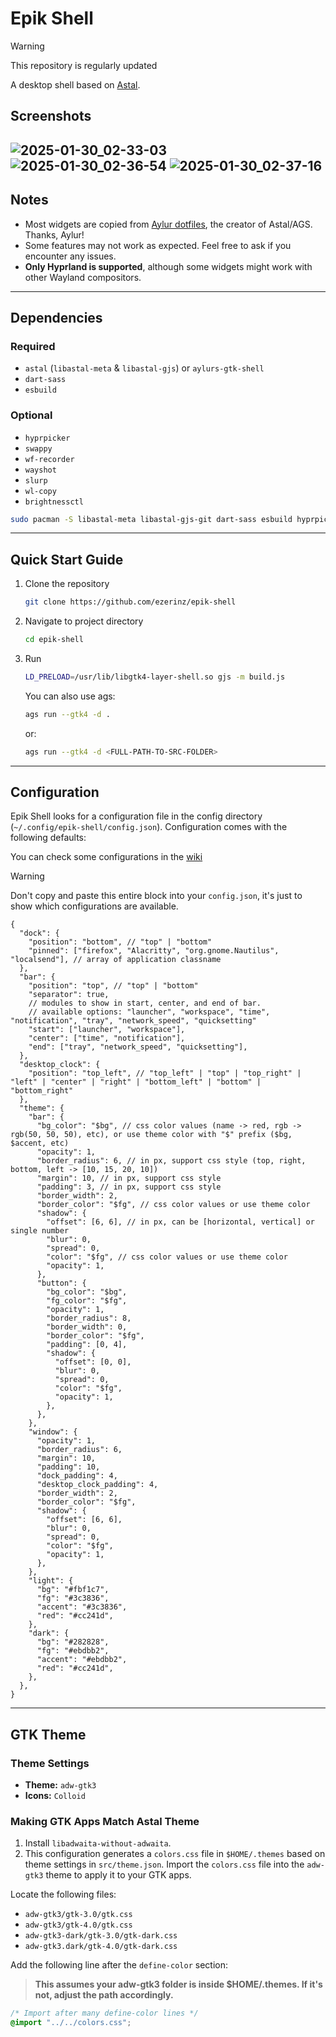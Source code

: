 # Epik Shell

> [!WARNING]
> This repository is regularly updated

A desktop shell based on [Astal](https://github.com/Aylur/Astal/).

## Screenshots

![2025-01-30_02-33-03](https://github.com/user-attachments/assets/12d46e4f-bbec-4c90-865f-3cbb36866bc9)
![2025-01-30_02-36-54](https://github.com/user-attachments/assets/1fa2dc55-41f8-46d6-bfac-afef2e83c32c)
![2025-01-30_02-37-16](https://github.com/user-attachments/assets/d9702b1a-2816-48a5-a9f0-00b7999447dd)
---

## Notes

- Most widgets are copied from [Aylur dotfiles](https://github.com/Aylur/dotfiles), the creator of Astal/AGS. Thanks, Aylur!
- Some features may not work as expected. Feel free to ask if you encounter any issues.
- **Only Hyprland is supported**, although some widgets might work with other Wayland compositors.

---

## Dependencies

### Required

- `astal` (`libastal-meta` & `libastal-gjs`) or `aylurs-gtk-shell`
- `dart-sass`
- `esbuild`

### Optional

- `hyprpicker`
- `swappy`
- `wf-recorder`
- `wayshot`
- `slurp`
- `wl-copy`
- `brightnessctl`

```bash
sudo pacman -S libastal-meta libastal-gjs-git dart-sass esbuild hyprpicker swappy wf-recorder wayshot slurp wl-copy brightnessctl
```

---

## Quick Start Guide

1. Clone the repository
   ```bash
   git clone https://github.com/ezerinz/epik-shell
   ```
2. Navigate to project directory
   ```bash
   cd epik-shell
   ```
3. Run
   ```bash
   LD_PRELOAD=/usr/lib/libgtk4-layer-shell.so gjs -m build.js
   ```
   You can also use ags:
   ```bash
   ags run --gtk4 -d .
   ```
   or:
   ```bash
   ags run --gtk4 -d <FULL-PATH-TO-SRC-FOLDER>
   ```

---

## Configuration
Epik Shell looks for a configuration file in the config directory (`~/.config/epik-shell/config.json`).
Configuration comes with the following defaults:

You can check some configurations in the [wiki](https://github.com/ezerinz/epik-shell/wiki/Configuration-Recipes)
> [!WARNING]
> Don't copy and paste this entire block into your `config.json`, it's just to show which configurations are available.

```jsonc
{
  "dock": {
    "position": "bottom", // "top" | "bottom"
    "pinned": ["firefox", "Alacritty", "org.gnome.Nautilus", "localsend"], // array of application classname
  },
  "bar": {
    "position": "top", // "top" | "bottom"
    "separator": true,
    // modules to show in start, center, and end of bar.
    // available options: "launcher", "workspace", "time", "notification", "tray", "network_speed", "quicksetting"
    "start": ["launcher", "workspace"],
    "center": ["time", "notification"],
    "end": ["tray", "network_speed", "quicksetting"],
  },
  "desktop_clock": {
    "position": "top_left", // "top_left" | "top" | "top_right" | "left" | "center" | "right" | "bottom_left" | "bottom" | "bottom_right"
  },
  "theme": {
    "bar": {
      "bg_color": "$bg", // css color values (name -> red, rgb -> rgb(50, 50, 50), etc), or use theme color with "$" prefix ($bg, $accent, etc)
      "opacity": 1,
      "border_radius": 6, // in px, support css style (top, right, bottom, left -> [10, 15, 20, 10])
      "margin": 10, // in px, support css style
      "padding": 3, // in px, support css style
      "border_width": 2,
      "border_color": "$fg", // css color values or use theme color
      "shadow": {
        "offset": [6, 6], // in px, can be [horizontal, vertical] or single number
        "blur": 0,
        "spread": 0,
        "color": "$fg", // css color values or use theme color
        "opacity": 1,
      },
      "button": {
        "bg_color": "$bg",
        "fg_color": "$fg",
        "opacity": 1,
        "border_radius": 8,
        "border_width": 0,
        "border_color": "$fg",
        "padding": [0, 4],
        "shadow": {
          "offset": [0, 0],
          "blur": 0,
          "spread": 0,
          "color": "$fg",
          "opacity": 1,
        },
      },
    },
    "window": {
      "opacity": 1,
      "border_radius": 6,
      "margin": 10,
      "padding": 10,
      "dock_padding": 4,
      "desktop_clock_padding": 4,
      "border_width": 2,
      "border_color": "$fg",
      "shadow": {
        "offset": [6, 6],
        "blur": 0,
        "spread": 0,
        "color": "$fg",
        "opacity": 1,
      },
    },
    "light": {
      "bg": "#fbf1c7",
      "fg": "#3c3836",
      "accent": "#3c3836",
      "red": "#cc241d",
    },
    "dark": {
      "bg": "#282828",
      "fg": "#ebdbb2",
      "accent": "#ebdbb2",
      "red": "#cc241d",
    },
  },
}
```

---

## GTK Theme

### Theme Settings

- **Theme:** `adw-gtk3`
- **Icons:** `Colloid`

### Making GTK Apps Match Astal Theme

1. Install `libadwaita-without-adwaita`.
2. This configuration generates a `colors.css` file in `$HOME/.themes` based on theme settings in `src/theme.json`. Import the `colors.css` file into the `adw-gtk3` theme to apply it to your GTK apps.

Locate the following files:

- `adw-gtk3/gtk-3.0/gtk.css`
- `adw-gtk3/gtk-4.0/gtk.css`
- `adw-gtk3-dark/gtk-3.0/gtk-dark.css`
- `adw-gtk3.dark/gtk-4.0/gtk-dark.css`

Add the following line after the `define-color` section:

> **This assumes your adw-gtk3 folder is inside $HOME/.themes. If it's not, adjust the path accordingly.**

```css
/* Import after many define-color lines */
@import "../../colors.css";
```
